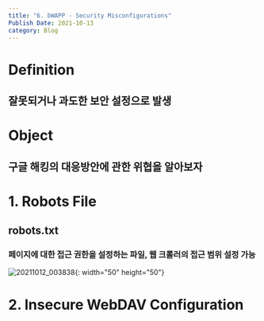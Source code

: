 ```yaml
---
title: "6. bWAPP - Security Misconfigurations"
Publish Date: 2021-10-13
category: Blog
---
```


<h1>Definition</h1>
<h2>잘못되거나 과도한 보안 설정으로 발생</h2>




<h1>Object</h1>
<h2>구글 해킹의 대응방안에 관한 위협을 알아보자</h2>


<h1>1. Robots File</h1>
<h2>robots.txt</h2>
<h3>페이지에 대한 접근 권한을 설정하는 파일, 웹 크롤러의 접근 범위 설정 가능</h3>


![20211012_003838](https://user-images.githubusercontent.com/77016353/136818868-d806695b-b8af-49da-af11-01b928b05f4d.png){: width="50" height="50"}





<h1>2. Insecure WebDAV Configuration</h1>


